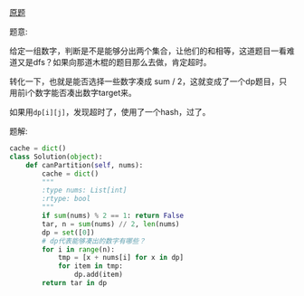 [原题](https://leetcode.com/problems/partition-equal-subset-sumy)

题意:

给定一组数字，判断是不是能够分出两个集合，让他们的和相等，这道题目一看难道又是dfs？如果向那道木棍的题目那么去做，肯定超时。

转化一下，也就是能否选择一些数字凑成 sum / 2，这就变成了一个dp题目，只用前i个数字能否凑出数字target来。

如果用```dp[i][j]```，发现超时了，使用了一个hash，过了。

题解:

```Python
cache = dict()
class Solution(object):
    def canPartition(self, nums):
        cache = dict()
        """
        :type nums: List[int]
        :rtype: bool
        """
        if sum(nums) % 2 == 1: return False
        tar, n = sum(nums) // 2, len(nums)
        dp = set([0])
        # dp代表能够凑出的数字有哪些？
        for i in range(n):
            tmp = [x + nums[i] for x in dp]
            for item in tmp:
                dp.add(item)
        return tar in dp
```